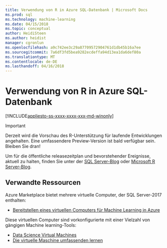 ```yaml
---
title: Verwendung von R in Azure SQL-Datenbank | Microsoft Docs
ms.prod: sql
ms.technology: machine-learning
ms.date: 04/15/2018
ms.topic: conceptual
author: HeidiSteen
ms.author: heidist
manager: cgronlun
ms.openlocfilehash: a9c742ee3c29a87709572904761d1db45b16a7ee
ms.sourcegitcommit: 7a6df3fd5bea9282ecdeffa94d13ea1da6def80a
ms.translationtype: MT
ms.contentlocale: de-DE
ms.lasthandoff: 04/16/2018
---
```

# <a name="using-r-in-azure-sql-database"></a>Verwendung von R in Azure SQL-Datenbank
[!INCLUDE[appliesto-ss-xxxx-xxxx-xxx-md-winonly](../../includes/appliesto-ss-xxxx-xxxx-xxx-md-winonly.md)]

> [!IMPORTANT]
> Derzeit wird die Vorschau des R-Unterstützung für laufende Entwicklungen angehalten. Eine umfassendere Preview-Version ist bald verfügbar sein. Bleiben Sie dran!

Um für die öffentliche releasezeitplan und bevorstehender Ereignisse, aktuell zu halten, finden Sie unter der [SQL Server-Blog](https://blogs.technet.microsoft.com/dataplatforminsider/) oder [Microsoft R Server-Blog](https://blogs.msdn.microsoft.com/rserver/).

## <a name="related-resources"></a>Verwandte Ressourcen

Azure Marketplace bietet mehrere virtuelle Computer, der SQL Server-2017 enthalten:

+ [Bereitstellen eines virtuellen Computers für Machine Learning in Azure](provision-the-r-server-only-sql-server-2016-enterprise-vm-on-azure.md)

Diese virtuellen Computer sind vorkonfigurierte mit einer Vielzahl von gängigen Machine learning-Tools:

+ [Data Science Virtual Machines](https://docs.microsoft.com/azure/machine-learning/data-science-virtual-machine/overview)
+ [Die virtuelle Maschine umfassenden lernen](https://docs.microsoft.com/azure/machine-learning/data-science-virtual-machine/deep-learning-dsvm-overview)
